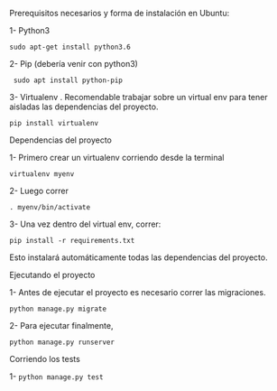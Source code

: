 Prerequisitos necesarios y forma de instalación en Ubuntu:

1- Python3 

```sudo apt-get install python3.6```

2- Pip (debería venir con python3)

``` sudo apt install python-pip``` 

3- Virtualenv . Recomendable trabajar sobre un virtual env para tener aisladas las dependencias del proyecto.

```pip install virtualenv```

Dependencias del proyecto

1- Primero crear un virtualenv corriendo desde la terminal 

```virtualenv myenv```

2- Luego correr 

```. myenv/bin/activate```

3- Una vez dentro del virtual env, correr:

```pip install -r requirements.txt```

Esto instalará automáticamente todas las dependencias del proyecto.

Ejecutando el proyecto

1- Antes de ejecutar el proyecto es necesario correr las migraciones.

```python manage.py migrate```

2- Para ejecutar finalmente, 

```python manage.py runserver```

Corriendo los tests

1- ```python manage.py test```





